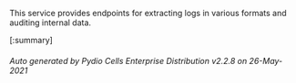 






This service provides endpoints for extracting logs in various formats and auditing internal data.

[:summary]

###### Auto generated by Pydio Cells Enterprise Distribution v2.2.8 on 26-May-2021
